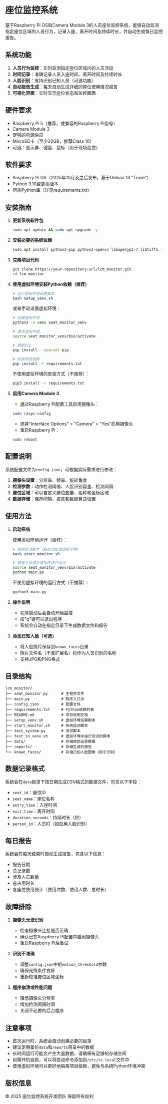 # 座位监控系统

基于Raspberry Pi OS和Camera Module 3的人员座位监控系统，能够自动监测指定座位区域的人员行为，记录入座、离开时间及持续时长，并自动生成每日监控报告。

## 系统功能

1. **人员行为监控**：实时监测指定座位区域内的人员活动
2. **时间记录**：准确记录人员入座时间、离开时间及持续时长
3. **人脸识别**：支持识别已知人员（可选功能）
4. **自动报告生成**：每天自动生成详细的座位使用情况报告
5. **可视化界面**：实时显示座位状态和监控画面

## 硬件要求

- Raspberry Pi 5（推荐，或兼容的Raspberry Pi型号）
- Camera Module 3
- 足够的电源供应
- MicroSD卡（至少32GB，推荐Class 10）
- 可选：显示屏、键盘、鼠标（用于现场监控）

## 软件要求

- Raspberry Pi OS（2025年10月及之后发布，基于Debian 13 "Trixie"）
- Python 3.10或更高版本
- 所需Python库（详见requirements.txt）

## 安装指南

1. **更新系统软件包**
   ```bash
   sudo apt update && sudo apt upgrade -y
   ```

2. **安装必要的系统依赖**
   ```bash
   sudo apt install python3-pip python3-opencv libopenjp2-7 libtiff5 -y
   ```

3. **克隆项目代码**
   ```bash
   git clone https://your-repository-url/lcm_monitor.git
   cd lcm_monitor
   ```

4. **使用虚拟环境安装Python依赖（推荐）**
   ```bash
   # 运行虚拟环境设置脚本
   bash setup_venv.sh
   ```

   或者手动设置虚拟环境：
   ```bash
   # 创建虚拟环境
   python3 -m venv seat_monitor_venv
   
   # 激活虚拟环境
   source seat_monitor_venv/bin/activate
   
   # 更新pip
   pip install --upgrade pip
   
   # 安装项目依赖
   pip install -r requirements.txt
   ```

   不使用虚拟环境的安装方式（不推荐）：
   ```bash
   pip3 install -r requirements.txt
   ```

5. **启用Camera Module 3**
   - 通过Raspberry Pi配置工具启用摄像头：
   ```bash
   sudo raspi-config
   ```
   - 选择"Interface Options" > "Camera" > "Yes"启用摄像头
   - 重启Raspberry Pi：
   ```bash
   sudo reboot
   ```

## 配置说明

系统配置文件为`config.json`，可根据实际需求进行修改：

1. **摄像头设置**：分辨率、帧率、旋转角度
2. **检测参数**：动作检测阈值、人脸识别容差、检测间隔
3. **座位区域**：可以自定义座位数量、名称和坐标区域
4. **数据存储**：保存间隔、报告和数据目录设置

## 使用方法

1. **启动系统**
   
   使用虚拟环境运行（推荐）：
   ```bash
   # 使用启动脚本（会自动处理虚拟环境）
   bash start_monitor.sh
   
   # 或者手动激活虚拟环境并运行
   source seat_monitor_venv/bin/activate
   python main.py
   ```
   
   不使用虚拟环境的运行方式（不推荐）：
   ```bash
   python3 main.py
   ```

2. **操作说明**
   - 程序启动后会自动开始监控
   - 按"q"键可以退出程序
   - 系统会自动在指定目录下生成数据文件和报告

3. **添加已知人脸（可选）**
   - 将人脸照片保存到`known_faces`目录
   - 照片文件名（不含扩展名）将作为人员识别的名称
   - 支持JPG和PNG格式

## 目录结构

```
lcm_monitor/
├── seat_monitor.py      # 主程序文件
├── main.py              # 程序入口点
├── config.json          # 配置文件
├── requirements.txt     # Python依赖列表
├── README.md            # 项目说明文档
├── setup_venv.sh        # 虚拟环境设置脚本
├── start_monitor.sh     # 系统启动脚本
├── test_system.py       # 测试脚本
├── test_in_venv.sh      # 虚拟环境中运行测试的脚本
├── data/                # 存储原始记录数据
├── reports/             # 存储生成的报告
└── known_faces/         # 存储已知人脸图像（用于识别）
```

## 数据记录格式

系统会在`data`目录下按日期生成CSV格式的数据文件，包含以下字段：
- `seat_id`：座位ID
- `seat_name`：座位名称
- `entry_time`：入座时间
- `exit_time`：离开时间
- `duration_seconds`：持续时长（秒）
- `person_id`：人员ID（如启用人脸识别）

## 每日报告

系统会在每天结束时自动生成报告，包含以下信息：
- 报告日期
- 总记录数
- 涉及人员数量
- 总占用时长
- 各座位使用统计（使用次数、使用人数、总时长）

## 故障排除

1. **摄像头无法识别**
   - 检查摄像头连接是否正确
   - 确认已在Raspberry Pi配置中启用摄像头
   - 重启Raspberry Pi后重试

2. **识别不准确**
   - 调整`config.json`中的`motion_threshold`参数
   - 确保光照条件良好
   - 重新校准座位区域坐标

3. **程序崩溃或性能问题**
   - 降低摄像头分辨率
   - 增加检测间隔时间
   - 关闭不必要的后台程序

## 注意事项

- 首次运行时，系统会自动创建必要的目录
- 建议定期备份`data`和`reports`目录中的数据
- 长时间运行可能会产生大量数据，请确保有足够的存储空间
- 如需开机自启，可以将启动命令添加到`/etc/rc.local`文件中
- 使用虚拟环境可以更好地隔离项目依赖，避免与系统Python环境冲突

## 版权信息

© 2025 座位监控系统开发团队
保留所有权利